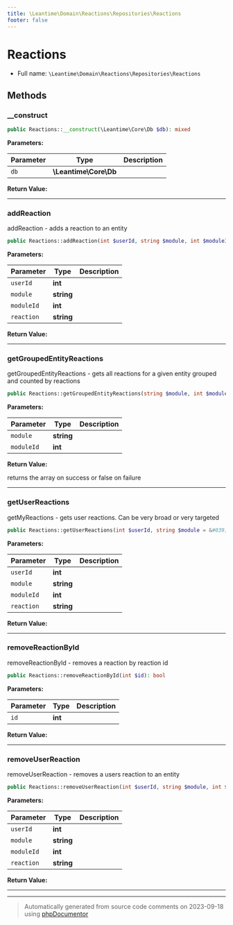 ```yaml
---
title: \Leantime\Domain\Reactions\Repositories\Reactions
footer: false
---
```


# Reactions





* Full name: `\Leantime\Domain\Reactions\Repositories\Reactions`



## Methods

### __construct



```php
public Reactions::__construct(\Leantime\Core\Db $db): mixed
```








**Parameters:**

| Parameter | Type | Description |
|-----------|------|-------------|
| `db` | **\Leantime\Core\Db** |  |


**Return Value:**





---
### addReaction

addReaction - adds a reaction to an entity

```php
public Reactions::addReaction(int $userId, string $module, int $moduleId, string $reaction): bool
```








**Parameters:**

| Parameter | Type | Description |
|-----------|------|-------------|
| `userId` | **int** |  |
| `module` | **string** |  |
| `moduleId` | **int** |  |
| `reaction` | **string** |  |


**Return Value:**





---
### getGroupedEntityReactions

getGroupedEntityReactions - gets all reactions for a given entity grouped and counted by reactions

```php
public Reactions::getGroupedEntityReactions(string $module, int $moduleId): array|bool
```








**Parameters:**

| Parameter | Type | Description |
|-----------|------|-------------|
| `module` | **string** |  |
| `moduleId` | **int** |  |


**Return Value:**

returns the array on success or false on failure



---
### getUserReactions

getMyReactions - gets user reactions. Can be very broad or very targeted

```php
public Reactions::getUserReactions(int $userId, string $module = &#039;&#039;, int $moduleId = null, string $reaction = &#039;&#039;): array|false
```








**Parameters:**

| Parameter | Type | Description |
|-----------|------|-------------|
| `userId` | **int** |  |
| `module` | **string** |  |
| `moduleId` | **int** |  |
| `reaction` | **string** |  |


**Return Value:**





---
### removeReactionById

removeReactionById - removes a reaction by reaction id

```php
public Reactions::removeReactionById(int $id): bool
```








**Parameters:**

| Parameter | Type | Description |
|-----------|------|-------------|
| `id` | **int** |  |


**Return Value:**





---
### removeUserReaction

removeUserReaction - removes a users reaction to an entity

```php
public Reactions::removeUserReaction(int $userId, string $module, int $moduleId, string $reaction): bool
```








**Parameters:**

| Parameter | Type | Description |
|-----------|------|-------------|
| `userId` | **int** |  |
| `module` | **string** |  |
| `moduleId` | **int** |  |
| `reaction` | **string** |  |


**Return Value:**





---


---
> Automatically generated from source code comments on 2023-09-18 using [phpDocumentor](http://www.phpdoc.org/)
